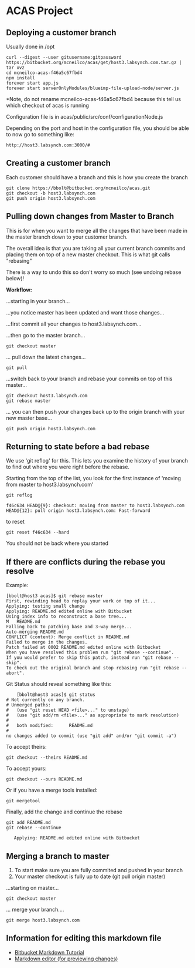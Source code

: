 # ACAS Project
 
 
## Deploying a customer branch

Usually done in /opt

    curl --digest --user gitusername:gitpassword https://bitbucket.org/mcneilco/acas/get/host3.labsynch.com.tar.gz | tar xvz
    cd mcneilco-acas-f46a5c67fbd4
    npm install
    forever start app.js
    forever start serverOnlyModules/blueimp-file-upload-node/server.js

*Note, do not rename mcneilco-acas-f46a5c67fbd4 because this tell us which checkout of acas is running
    
Configuration file is in acas/public/src/conf/configurationNode.js

Depending on the port and host in the configuration file, you should be able to now go to something like:

    http://host3.labsynch.com:3000/#

## Creating a customer branch
 
Each customer should have a branch and this is how you create the branch
 
    git clone https://bbolt@bitbucket.org/mcneilco/acas.git
    git checkout -b host3.labsynch.com
    git push origin host3.labsynch.com
 

## Pulling down changes from Master to Branch

This is for when you want to merge all the changes that have been made in the master branch down to your customer branch.

The overall idea is that you are taking all your current branch commits and placing them on top of a new master checkout.  This is what git calls "rebasing"

There is a way to undo this so don't worry so much (see undoing rebase below)!

**Workflow:**

...starting in your branch...

...you notice master has been updated and want those changes...

...first commit all your changes to host3.labsynch.com...

...then go to the master branch...

    git checkout master

... pull down the latest changes...

    git pull

...switch back to your branch and rebase your commits on top of this master...

    git checkout host3.labsynch.com
    git rebase master

... you can then push your changes back up to the origin branch with your new master base...

    git push origin host3.labsynch.com

## Returning to state before a bad rebase

We use 'git reflog' for this.  This lets you examine the history of your branch to find out where you were right before the rebase.


Starting from the top of the list, you look for the first instance of 'moving from master to host3.labsynch.com'

    git reflog

    f46c634 HEAD@{9}: checkout: moving from master to host3.labsynch.com HEAD@{12}: pull origin host3.labsynch.com: Fast-forward

to reset

    git reset f46c634 --hard

You should not be back where you started

## If there are conflicts during the rebase you resolve

Example:

    [bbolt@host3 acas]$ git rebase master
    First, rewinding head to replay your work on top of it...
    Applying: testing small change
    Applying: README.md edited online with Bitbucket    
    Using index info to reconstruct a base tree...    
    M	README.md   
    Falling back to patching base and 3-way merge...    
    Auto-merging README.md    
    CONFLICT (content): Merge conflict in README.md    
    Failed to merge in the changes.    
    Patch failed at 0002 README.md edited online with Bitbucket        
    When you have resolved this problem run "git rebase --continue".    
    If you would prefer to skip this patch, instead run "git rebase --skip".   
    To check out the original branch and stop rebasing run "git rebase --abort".

Git Status should reveal something like this:

        [bbolt@host3 acas]$ git status
    # Not currently on any branch.
    # Unmerged paths:
    #   (use "git reset HEAD <file>..." to unstage)
    #   (use "git add/rm <file>..." as appropriate to mark resolution)
    #
    #	both modified:      README.md
    #
    no changes added to commit (use "git add" and/or "git commit -a")

To accept theirs:

    git checkout --theirs README.md 

To accept yours:

    git checkout --ours README.md 

Or if you have a merge tools installed:

    git mergetool


Finally, add the change and continue the rebase

    git add README.md 
    git rebase --continue

       Applying: README.md edited online with Bitbucket

## Merging a branch to master

 1. To start make sure you are fully commited and pushed in your branch
 2. Your master checkout is fully up to date (git pull origin master)
 
...starting on master...

    git checkout master
  
... merge your branch....

    git merge host3.labsynch.com


    

## Information for editing this markdown file
 
  - [Bitbucket  Markdown Tutorial][1]
  - [Markdown editor (for previewing changes)][2]
 
 
[1]:https://confluence.atlassian.com/display/BITBUCKET/Displaying+README+Text+on+the+Overview#DisplayingREADMETextontheOverview-ExampleMarkdownREADME
[2]: http://hashify.me/
